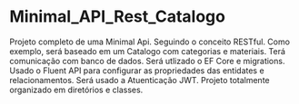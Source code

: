 # Minimal_API_Rest_Catalogo
Projeto completo de uma Minimal Api. Seguindo o conceito RESTful.
Como exemplo, será baseado em um Catalogo com categorias e materiais.
Terá comunicação com banco de dados.
Será utlizado o EF Core e migrations.
Usado o Fluent API para configurar as propriedades das entidates e relacionamentos.
Será usado a Atuenticação JWT.
Projeto totalmente organizado em diretórios e classes.
